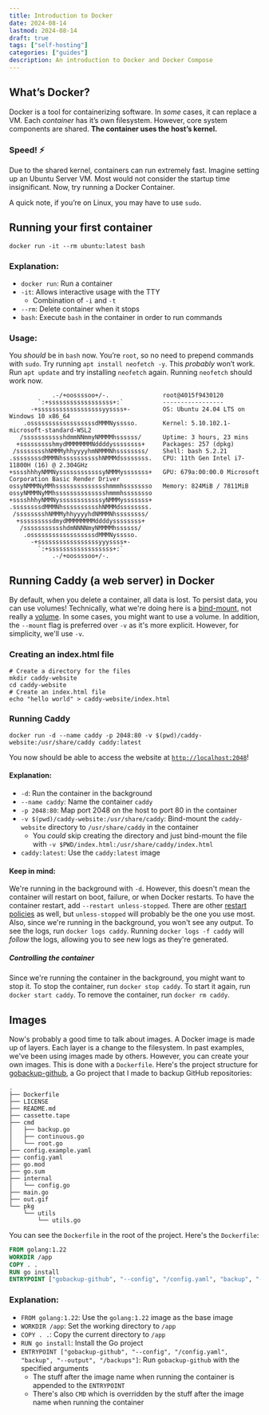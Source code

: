 ```yaml
---
title: Introduction to Docker
date: 2024-08-14
lastmod: 2024-08-14
draft: true
tags: ["self-hosting"]
categories: ["guides"]
description: An introduction to Docker and Docker Compose
---
```


## What’s Docker?
Docker is a tool for containerizing software. In _some_ cases, it can replace a VM. Each _container_ has it’s own filesystem. However, core system components are shared. **The container uses the host’s kernel.**
### Speed! ⚡ 
Due to the shared kernel, containers can run extremely fast. Imagine setting up an Ubuntu Server VM. Most would not consider the startup time insignificant. Now, try running a Docker Container.

A quick note, if you’re on Linux, you may have to use `sudo`.
## Running your first container
`docker run -it --rm ubuntu:latest bash`
### Explanation:
* `docker run`: Run a container
* `-it`: Allows interactive usage with the TTY
  * Combination of `-i`  and `-t`
* `--rm`: Delete container when it stops
* `bash`: Execute `bash` in the container in order to run commands
### Usage:
You _should_ be in `bash` now. You’re `root`, so no need to prepend commands with `sudo`.
Try running `apt install neofetch -y`. This _probably_ won’t work. Run `apt update` and try installing `neofetch` again. Running `neofetch` should work now. 
```
            .-/+oossssoo+/-.               root@4015f9430120
        `:+ssssssssssssssssss+:`           -----------------
      -+ssssssssssssssssssyyssss+-         OS: Ubuntu 24.04 LTS on Windows 10 x86_64
    .ossssssssssssssssssdMMMNysssso.       Kernel: 5.10.102.1-microsoft-standard-WSL2
   /ssssssssssshdmmNNmmyNMMMMhssssss/      Uptime: 3 hours, 23 mins
  +ssssssssshmydMMMMMMMNddddyssssssss+     Packages: 257 (dpkg)
 /sssssssshNMMMyhhyyyyhmNMMMNhssssssss/    Shell: bash 5.2.21
.ssssssssdMMMNhsssssssssshNMMMdssssssss.   CPU: 11th Gen Intel i7-11800H (16) @ 2.304GHz
+sssshhhyNMMNyssssssssssssyNMMMysssssss+   GPU: 679a:00:00.0 Microsoft Corporation Basic Render Driver
ossyNMMMNyMMhsssssssssssssshmmmhssssssso   Memory: 824MiB / 7811MiB
ossyNMMMNyMMhsssssssssssssshmmmhssssssso
+sssshhhyNMMNyssssssssssssyNMMMysssssss+
.ssssssssdMMMNhsssssssssshNMMMdssssssss.
 /sssssssshNMMMyhhyyyyhdNMMMNhssssssss/
  +sssssssssdmydMMMMMMMMddddyssssssss+
   /ssssssssssshdmNNNNmyNMMMMhssssss/
    .ossssssssssssssssssdMMMNysssso.
      -+sssssssssssssssssyyyssss+-
        `:+ssssssssssssssssss+:`
            .-/+oossssoo+/-.
```

## Running Caddy (a web server) in Docker
By default, when you delete a container, all data is lost. To persist data, you can use volumes! Technically, what we're doing here is a [bind-mount](https://docs.docker.com/engine/storage/bind-mounts/), not really a [volume](https://docs.docker.com/engine/storage/volumes/). In some cases, you might want to use a volume. In addition, the `--mount` flag is preferred over `-v` as it's more explicit. However, for simplicity, we'll use `-v`.
### Creating an index.html file
```
# Create a directory for the files
mkdir caddy-website
cd caddy-website
# Create an index.html file
echo "hello world" > caddy-website/index.html
```  
### Running Caddy
```
docker run -d --name caddy -p 2048:80 -v $(pwd)/caddy-website:/usr/share/caddy caddy:latest
```
You now should be able to access the website at [`http://localhost:2048`](http://localhost:2048)!
#### Explanation:
* `-d`: Run the container in the background
* `--name caddy`: Name the container `caddy`
* `-p 2048:80`: Map port 2048 on the host to port 80 in the container
* `-v $(pwd)/caddy-website:/usr/share/caddy`: Bind-mount the `caddy-website` directory to `/usr/share/caddy` in the container
    * You _could_ skip creating the directory and just bind-mount the file with `-v $PWD/index.html:/usr/share/caddy/index.html`
* `caddy:latest`: Use the `caddy:latest` image
#### Keep in mind:  
We're running in the background with `-d`. However, this doesn't mean the container will restart on boot, failure, or when Docker restarts. To have the container restart, add `--restart unless-stopped`. There are other [restart policies](https://docs.docker.com/engine/containers/start-containers-automatically/) as well, but `unless-stopped` will probably be the one you use most.  
Also, since we're running in the background, you won't see any output. To see the logs, run `docker logs caddy`. Running `docker logs -f caddy` will _follow_ the logs, allowing you to see new logs as they're generated.
##### Controlling the container  
Since we're running the container in the background, you might want to stop it. To stop the container, run `docker stop caddy`. To start it again, run `docker start caddy`. To remove the container, run `docker rm caddy`.  

## Images  
Now's probably a good time to talk about images. A Docker image is made up of layers. Each layer is a change to the filesystem. In past examples, we've been using images made by others. However, you can create your own images. This is done with a `Dockerfile`. Here's the project structure for [gobackup-github](https://github.com/slashtechno/gobackup-github), a Go project that I made to backup GitHub repositories:
```plaintext
.
├── Dockerfile
├── LICENSE
├── README.md
├── cassette.tape
├── cmd
│   ├── backup.go
│   ├── continuous.go
│   └── root.go
├── config.example.yaml
├── config.yaml
├── go.mod
├── go.sum
├── internal
│   └── config.go
├── main.go
├── out.gif
└── pkg
    └── utils
        └── utils.go
``` 
You can see the `Dockerfile` in the root of the project. Here's the `Dockerfile`:
```Dockerfile
FROM golang:1.22
WORKDIR /app
COPY . .
RUN go install
ENTRYPOINT ["gobackup-github", "--config", "/config.yaml", "backup", "--output", "/backups"]
```
### Explanation:
* `FROM golang:1.22`: Use the `golang:1.22` image as the base image
* `WORKDIR /app`: Set the working directory to `/app`
* `COPY . .`: Copy the current directory to `/app`
* `RUN go install`: Install the Go project
* `ENTRYPOINT ["gobackup-github", "--config", "/config.yaml", "backup", "--output", "/backups"]`: Run `gobackup-github` with the specified arguments
    * The stuff after the image name when running the container is appended to the `ENTRYPOINT`
    * There's also `CMD` which is overridden by the stuff after the image name when running the container  